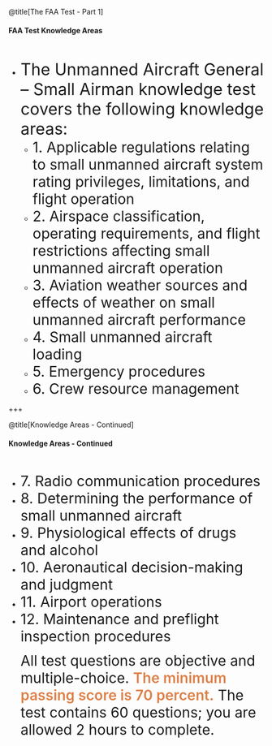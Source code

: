 <div class="slide-bg-style-left"></div><div class="slide-bg-style-right"></div>

@title[The FAA Test - Part 1]

#### <span class="orange">FAA Test Knowledge Areas</span>
<br>
<ul>
<li class="no-bullet"><span style="font-size:32px;">The Unmanned Aircraft General – Small Airman knowledge test covers the following knowledge areas:</span>
  <ul>
    <li class="fragment no-bullet"><span style="font-size: 28px;"> 1. Applicable regulations relating to small unmanned aircraft system rating privileges, limitations, and flight operation</span></li>
    <li class="fragment no-bullet"><span style="font-size: 28px;">2. Airspace classification, operating requirements, and flight restrictions affecting small unmanned aircraft operation</span></li>
    <li class="fragment no-bullet"><span style="font-size: 28px;">3. Aviation weather sources and effects of weather on small unmanned aircraft performance</span></li>
    <li class="fragment no-bullet"><span style="font-size: 28px;">4. Small unmanned aircraft loading</span></li>
    <li class="fragment no-bullet"><span style="font-size: 28px;">5. Emergency procedures</span></li>
    <li class="fragment no-bullet"><span style="font-size: 28px;">6. Crew resource management</span></li>
  </ul>  
  </li>
  </ul>

+++
<div class="slide-bg-style-left"></div><div class="slide-bg-style-right"></div>

@title[Knowledge Areas - Continued]

#### <span class="orange">Knowledge Areas - Continued</span>
<br>
<ul>
  <li class="fragment no-bullet"><span style="font-size: 28px;">7. Radio communication procedures</span></li>
  <li class="fragment no-bullet"><span style="font-size: 28px;">8. Determining the performance of small unmanned aircraft</span></li>
  <li class="fragment no-bullet"><span style="font-size: 28px;">9. Physiological effects of drugs and alcohol</span></li>
  <li class="fragment no-bullet"><span style="font-size: 28px;">10. Aeronautical decision-making and judgment</span></li>
  <li class="fragment no-bullet"><span style="font-size: 28px;">11. Airport operations</span></li>
  <li class="fragment no-bullet"><span style="font-size: 28px;">12. Maintenance and preflight inspection procedures</span></li>  
</ol>


  <p class="fragment no-bullet"><span style="font-size:28px;">All test questions are objective and multiple-choice. <span style="font-weight:600;color:#dd8047;">The minimum passing score is 70 percent.</span> The test contains 60 questions; you are allowed 2 hours to complete.</span></p>

